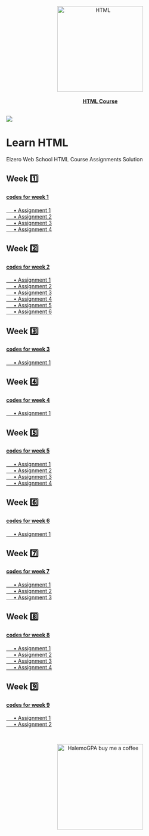 <a href="https://www.youtube.com/playlist?list=PLDoPjvoNmBAw_t_XWUFbBX-c9MafPk9ji" >
<div align="center">
				<img src="https://upload.wikimedia.org/wikipedia/commons/thumb/6/61/HTML5_logo_and_wordmark.svg/2048px-HTML5_logo_and_wordmark.svg.png" width="230" alt="HTML"></div><div align="center"><br><b>HTML Course</b></div></a><br>
				
![](https://i.imgur.com/waxVImv.png)
				

# Learn HTML
Elzero Web School HTML Course Assignments Solution
## Week 1️⃣
#### [codes for week 1](https://github.com/HalemoGPA/Learn-HTML/tree/main/week1)  
[     • Assignment 1](https://github.com/HalemoGPA/Learn-HTML/tree/main/week1/Assignment1)    
[     • Assignment 2](https://github.com/HalemoGPA/Learn-HTML/tree/main/week1/Assignment2)    
[     • Assignment 3](https://github.com/HalemoGPA/Learn-HTML/tree/main/week1/Assignment3)    
[     • Assignment 4](https://github.com/HalemoGPA/Learn-HTML/tree/main/week1/Assignment4)     

## Week 2️⃣
#### [codes for week 2](https://github.com/HalemoGPA/Learn-HTML/tree/main/week2)  
[     • Assignment 1](https://github.com/HalemoGPA/Learn-HTML/tree/main/week2/Assignment1)    
[     • Assignment 2](https://github.com/HalemoGPA/Learn-HTML/tree/main/week2/Assignment2)    
[     • Assignment 3](https://github.com/HalemoGPA/Learn-HTML/tree/main/week2/Assignment3)    
[     • Assignment 4](https://github.com/HalemoGPA/Learn-HTML/tree/main/week2/Assignment4)    
[     • Assignment 5](https://github.com/HalemoGPA/Learn-HTML/tree/main/week2/Assignment5)    
[     • Assignment 6](https://github.com/HalemoGPA/Learn-HTML/tree/main/week2/Assignment6)     

## Week 3️⃣   
#### [codes for week 3](https://github.com/HalemoGPA/Learn-HTML/tree/main/week3)  
[     • Assignment 1](https://github.com/HalemoGPA/Learn-HTML/tree/main/week3/Assignment1)    

## Week 4️⃣   
#### [codes for week 4](https://github.com/HalemoGPA/Learn-HTML/tree/main/week4)  
[     • Assignment 1](https://github.com/HalemoGPA/Learn-HTML/tree/main/week4/Assignment1)    


## Week 5️⃣
#### [codes for week 5](https://github.com/HalemoGPA/Learn-HTML/tree/main/week5)  
[     • Assignment 1](https://github.com/HalemoGPA/Learn-HTML/tree/main/week5/Assignment1)    
[     • Assignment 2](https://github.com/HalemoGPA/Learn-HTML/tree/main/week5/Assignment2)    
[     • Assignment 3](https://github.com/HalemoGPA/Learn-HTML/tree/main/week5/Assignment3)    
[     • Assignment 4](https://github.com/HalemoGPA/Learn-HTML/tree/main/week5/Assignment4)    

## Week 6️⃣   
#### [codes for week 6](https://github.com/HalemoGPA/Learn-HTML/tree/main/week6/)  
[     • Assignment 1](https://github.com/HalemoGPA/Learn-HTML/tree/main/week6/Assignment1)    

## Week 7️⃣
#### [codes for week 7](https://github.com/HalemoGPA/Learn-HTML/tree/main/week7)  
[     • Assignment 1](https://github.com/HalemoGPA/Learn-HTML/tree/main/week7/Assignment1)    
[     • Assignment 2](https://github.com/HalemoGPA/Learn-HTML/tree/main/week7/Assignment2)    
[     • Assignment 3](https://github.com/HalemoGPA/Learn-HTML/tree/main/week7/Assignment3)    

## Week 8️⃣
#### [codes for week 8](https://github.com/HalemoGPA/Learn-HTML/tree/main/week8)  
[     • Assignment 1](https://github.com/HalemoGPA/Learn-HTML/tree/main/week8/Assignment1)    
[     • Assignment 2](https://github.com/HalemoGPA/Learn-HTML/tree/main/week8/Assignment2)    
[     • Assignment 3](https://github.com/HalemoGPA/Learn-HTML/tree/main/week8/Assignment3)    
[     • Assignment 4](https://github.com/HalemoGPA/Learn-HTML/tree/main/week8/Assignment4)    

## Week 9️⃣
#### [codes for week 9](https://github.com/HalemoGPA/Learn-HTML/tree/main/week9)  
[     • Assignment 1](https://github.com/HalemoGPA/Learn-HTML/tree/main/week9/Assignment1)    
[     • Assignment 2](https://github.com/HalemoGPA/Learn-HTML/tree/main/week9/Assignment2)    

<br>
<p align="center">
  <a href="https://www.buymeacoffee.com/HalemoGPA" target="_blank" ><img src="https://www.buymeacoffee.com/assets/img/custom_images/orange_img.png" alt="HalemoGPA buy me a coffee" width="230"></a>
</p>
  
